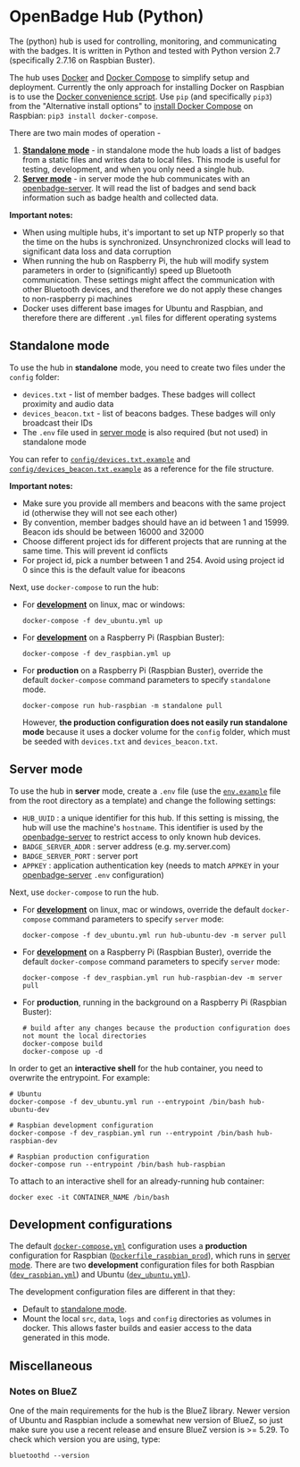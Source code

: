 # OpenBadge Hub (Python)

The (python) hub is used for controlling, monitoring, and communicating with the badges. It is written in Python and tested with Python version 2.7 (specifically 2.7.16 on Raspbian Buster).

The hub uses [Docker](https://www.docker.com/) and [Docker Compose](https://docs.docker.com/compose/) to simplify setup and deployment.  Currently the only approach for installing Docker on Raspbian is to use the [Docker convenience script](https://docs.docker.com/engine/install/debian/#install-using-the-convenience-script).  Use `pip` (and specifically `pip3`) from the "Alternative install options" to [install Docker Compose](https://docs.docker.com/compose/install/#install-compose) on Raspbian: `pip3 install docker-compose`.

There are two main modes of operation - 
1. [**Standalone mode**](#standalone-mode) - in standalone mode the hub loads a list of badges from a static files and writes data to local files. This mode is useful for testing, development, and when you only need a single hub.
2. [**Server mode**](#server-mode) - in server mode the hub communicates with an [openbadge-server](https://github.com/stottlerhenke-seattle/openbadge-server). It will read the list of badges and send back information such as badge health and collected data.

**Important notes:**
* When using multiple hubs, it's important to set up NTP properly so that the time on the hubs is synchronized. Unsynchronized clocks will lead to significant data loss and data corruption
* When running the hub on Raspberry Pi, the hub will modify system parameters in order to (significantly) speed up Bluetooth communication. These settings might affect the communication with other Bluetooth devices, and therefore we do not apply these changes to non-raspberry pi machines
* Docker uses different base images for Ubuntu and Raspbian, and therefore there are different `.yml` files for different operating systems


## Standalone mode
To use the hub in **standalone** mode, you need to create two files under the `config` folder:
* `devices.txt` - list of member badges. These badges will collect proximity and audio data
* `devices_beacon.txt` - list of beacons badges. These badges will only broadcast their IDs
* The `.env` file used in [server mode](#server-mode) is also required (but not used) in standalone mode

You can refer to [`config/devices.txt.example`](config/devices.txt.example) and [`config/devices_beacon.txt.example`](config/devices_beacon.txt.example) as a reference for the file structure.

**Important notes:**
* Make sure you provide all members and beacons with the same project id (otherwise they will not see each other)
* By convention, member badges should have an id between 1 and 15999. Beacon ids should be between 16000 and 32000
* Choose different project ids for different projects that are running at the same time. This will prevent id conflicts
* For project id, pick a number between 1 and 254. Avoid using project id 0 since this is the default value for ibeacons

Next, use `docker-compose` to run the hub:

* For [**development**](#development-configurations) on linux, mac or windows:
  ```
  docker-compose -f dev_ubuntu.yml up
  ```
* For [**development**](#development-configurations) on a Raspberry Pi (Raspbian Buster):
  ```
  docker-compose -f dev_raspbian.yml up
  ```
* For **production** on a Raspberry Pi (Raspbian Buster), override the default `docker-compose` command parameters to specify `standalone` mode.
  ```
  docker-compose run hub-raspbian -m standalone pull
  ```
  However, **the production configuration does not easily run standalone mode** because it uses a docker volume for the `config` folder, which must be seeded with `devices.txt` and `devices_beacon.txt`.


## Server mode
To use the hub in **server** mode, create a `.env` file (use the [`env.example`](env.example) file from the root directory as a template) and change the following settings:
  * `HUB_UUID` : a unique identifier for this hub.  If this setting is missing, the hub will use the machine's `hostname`.  This identifier is used by the [openbadge-server](https://github.com/stottlerhenke-seattle/openbadge-server) to restrict access to only known hub devices.
  * `BADGE_SERVER_ADDR` : server address (e.g. my.server.com)
  * `BADGE_SERVER_PORT` : server port
  * `APPKEY` : application authentication key (needs to match `APPKEY` in your [openbadge-server](https://github.com/stottlerhenke-seattle/openbadge-server) `.env` configuration)

Next, use `docker-compose` to run the hub.
* For [**development**](#development-configurations) on linux, mac or windows, override the default `docker-compose` command parameters to specify `server` mode:
  ```
  docker-compose -f dev_ubuntu.yml run hub-ubuntu-dev -m server pull
  ```
* For [**development**](#development-configurations) on a Raspberry Pi (Raspbian Buster), override the default `docker-compose` command parameters to specify `server` mode:
  ```
  docker-compose -f dev_raspbian.yml run hub-raspbian-dev -m server pull
  ```
* For **production**, running in the background on a Raspberry Pi (Raspbian Buster):
  ```
  # build after any changes because the production configuration does not mount the local directories
  docker-compose build
  docker-compose up -d
  ```

In order to get an **interactive shell** for the hub container, you need to overwrite the entrypoint.  For example:
```
# Ubuntu
docker-compose -f dev_ubuntu.yml run --entrypoint /bin/bash hub-ubuntu-dev

# Raspbian development configuration
docker-compose -f dev_raspbian.yml run --entrypoint /bin/bash hub-raspbian-dev

# Raspbian production configuration
docker-compose run --entrypoint /bin/bash hub-raspbian
```

To attach to an interactive shell for an already-running hub container:
```
docker exec -it CONTAINER_NAME /bin/bash
```


## Development configurations
The default [`docker-compose.yml`](docker-compose.yml) configuration uses a **production** configuration for Raspbian ([`Dockerfile_raspbian_prod`](compose/openbadge-hub-py/Dockerfile_raspbian_prod)), which runs in [server mode](#server-mode).  There are two **development** configuration files for both Raspbian ([`dev_raspbian.yml`](dev_raspbian.yml)) and Ubuntu ([`dev_ubuntu.yml`](dev_ubuntu.yml)).

The development configuration files are different in that they:
* Default to [standalone mode](#standalone-mode).
* Mount the local `src`, `data`, `logs` and `config` directories as volumes in docker. This allows
faster builds and easier access to the data generated in this mode.


## Miscellaneous
### Notes on BlueZ
One of the main requirements for the hub is the BlueZ library. Newer version of Ubuntu and Raspbian include a somewhat
new version of BlueZ, so just make sure you use a recent release and ensure BlueZ version is >= 5.29. To check which
version you are using, type:
```
bluetoothd --version
```
